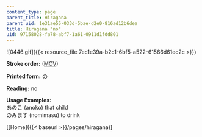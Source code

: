 ```yaml
---
content_type: page
parent_title: Hiragana
parent_uid: 1e31ae55-033d-5bae-d2e0-816ad12b6dea
title: Hiragana "no"
uid: 97158028-fa78-abf7-1a61-0911d1fdd801
---
```


![0446.gif]({{< resource_file 7ec1e39a-b2c1-6bf5-a522-61566d61ec2c >}})

**Stroke order:** ([MOV](http://www.archive.org/download/MITRES21F.01S10_HIRAGANA_CHARACTERS/0446.mov))

**Printed form:** の

**Reading:** no

**Usage Examples:**  
あのこ (anoko) that child  
のみます (nomimasu) to drink

  
\[[Home]({{< baseurl >}}/pages/hiragana)\]